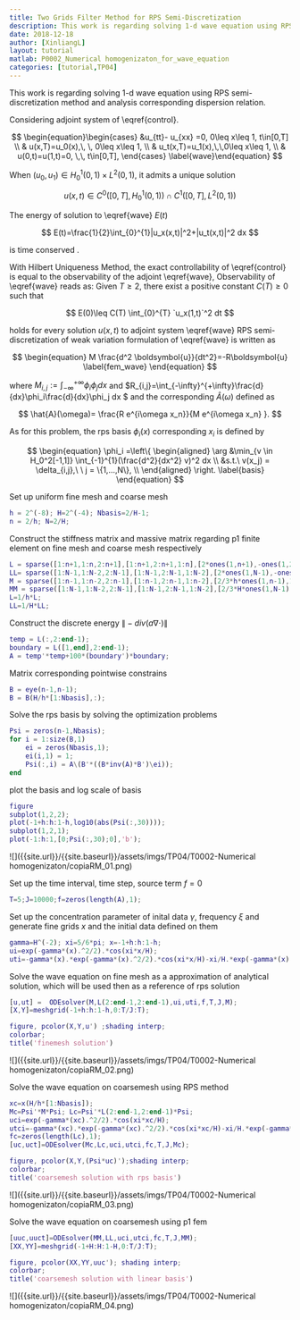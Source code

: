 ```yaml
---
title: Two Grids Filter Method for RPS Semi-Discretization 
description: This work is regarding solving 1-d wave equation using RPS semi-discretization method and analysis corresponding dispersion relation.
date: 2018-12-18
author: [XinliangL]
layout: tutorial
matlab: P0002_Numerical homogenizaton_for_wave_equation
categories: [tutorial,TP04]
---
```


This work is regarding solving 1-d wave equation using RPS semi-discretization method and analysis corresponding dispersion relation.


Considering adjoint system of \eqref{control}.


$$ 	\begin{equation}\begin{cases} 	&u_{tt}- u_{xx} =0,  0\leq x\leq 1, t\in[0,T] \\ 	& u(x,T)=u_0(x),\, \, 0\leq x\leq 1, \\ 	& u_t(x,T)=u_1(x),\,\,0\leq x\leq 1,  \\ 	& u(0,t)=u(1,t)=0, \,\, t\in[0,T], 	\end{cases} 	\label{wave}\end{equation} 	$$


When $(u_0,u_1) \in H_0^1(0,1)\times L^2(0,1)$, it admits a unique solution


$$ u(x,t) \in C^0([0,T],H_0^1(0,1)) \cap C^1([0,T],L^2(0,1)) $$


The energy of solution to \eqref{wave} $E(t)$


$$ E(t)=\frac{1}{2}\int_{0}^{1}|u_x(x,t)|^2+|u_t(x,t)|^2 dx $$


is time conserved .


With Hilbert Uniqueness Method, the exact controllability of \eqref{control} is  equal to the observability of the adjoint \eqref{wave}, Observability of \eqref{wave} reads as: Given $T\geq 2$, there exist a positive constant $C(T)\geq 0$ such that


$$ E(0)\leq C(T) \int_{0}^{T} `u_x(1,t)`^2 dt $$


holds for every solution $u(x,t)$ to adjoint system \eqref{wave} RPS semi-discretization of  weak variation formulation  of \eqref{wave} is written as


$$ \begin{equation} M \frac{d^2 \boldsymbol{u}}{dt^2}=-R\boldsymbol{u} \label{fem_wave} \end{equation} $$


where $M_{i,j}:=\int_{-\infty}^{+\infty}\phi_i\phi_j dx$ and $R_{i,j}=\int_{-\infty}^{+\infty}\frac{d}{dx}\phi_i\frac{d}{dx}\phi_j dx $ and  the corresponding $\hat{A}(\omega)$ defined as


$$ 	\hat{A}(\omega)= \frac{R e^{i\omega x_n}}{M e^{i\omega x_n} }. 	$$


As for this problem, the rps basis $\phi_i(x)$ corresponding  $x_i$ is defined by


$$ \begin{equation} 	\phi_i =\left\{ 	\begin{aligned} 	\arg &\min_{v \in H_0^2[-1,1]}  \int_{-1}^{1}(\frac{d^2}{dx^2} v)^2 dx  \\ 	&s.t.\  v(x_j) = \delta_{i,j},\ \ j = \{1,...,N\}, \\ 	\end{aligned} 	\right. 	\label{basis} 	\end{equation} $$


Set up uniform fine mesh and coarse mesh

```matlab
h = 2^(-8); H=2^(-4); Nbasis=2/H-1;
n = 2/h; N=2/H;
```


Construct the stiffness matrix and massive matrix regarding p1 finite element on fine mesh and coarse mesh respectively

```matlab
L = sparse([1:n+1,1:n,2:n+1],[1:n+1,2:n+1,1:n],[2*ones(1,n+1),-ones(1,2*n)]);
LL= sparse([1:N-1,1:N-2,2:N-1],[1:N-1,2:N-1,1:N-2],[2*ones(1,N-1),-ones(1,2*N-4)]);
M = sparse([1:n-1,1:n-2,2:n-1],[1:n-1,2:n-1,1:n-2],[2/3*h*ones(1,n-1),1/6*h*ones(1,2*n-4)]);
MM = sparse([1:N-1,1:N-2,2:N-1],[1:N-1,2:N-1,1:N-2],[2/3*H*ones(1,N-1),1/6*H*ones(1,2*N-4)]);
L=1/h*L;
LL=1/H*LL;
```


Construct the discrete energy $\|-div(a\nabla \cdot)\|$

```matlab
temp = L(:,2:end-1);
boundary = L([1,end],2:end-1);
A = temp'*temp+100*(boundary')*boundary;
```


Matrix corresponding  pointwise constrains

```matlab
B = eye(n-1,n-1);
B = B(H/h*[1:Nbasis],:);
```


Solve the rps basis by solving the optimization problems

```matlab
Psi = zeros(n-1,Nbasis);
for i = 1:size(B,1)
    ei = zeros(Nbasis,1);
    ei(i,1) = 1;
    Psi(:,i) = A\(B'*((B*inv(A)*B')\ei));
end
```


plot the basis and log scale of basis

```matlab
figure
subplot(1,2,2);
plot(-1+h:h:1-h,log10(abs(Psi(:,30))));
subplot(1,2,1);
plot(-1:h:1,[0;Psi(:,30);0],'b');
```


![]({{site.url}}/{{site.baseurl}}/assets/imgs/TP04/T0002-Numerical homogenizaton/copiaRM_01.png)

Set up the time interval, time step, source term $f=0$

```matlab
T=5;J=10000;f=zeros(length(A),1);
```


Set up the concentration parameter of inital data $\gamma$, frequency $\xi$ and generate fine grids $x$ and the initial data defined on them

```matlab
gamma=H^(-2); xi=5/6*pi; x=-1+h:h:1-h;
ui=exp(-gamma*(x).^2/2).*cos(xi*x/H);
uti=-gamma*(x).*exp(-gamma*(x).^2/2).*cos(xi*x/H)-xi/H.*exp(-gamma*(x).^2/2).*sin(xi*x/H);
```


Solve the wave equation on fine mesh as a approximation of analytical solution, which will be used then as a reference of rps solution

```matlab
[u,ut] =  ODEsolver(M,L(2:end-1,2:end-1),ui,uti,f,T,J,M);
[X,Y]=meshgrid(-1+h:h:1-h,0:T/J:T);
```

```matlab
figure, pcolor(X,Y,u') ;shading interp;
colorbar;
title('finemesh solution')
```


![]({{site.url}}/{{site.baseurl}}/assets/imgs/TP04/T0002-Numerical homogenizaton/copiaRM_02.png)

Solve the wave equation on coarsemesh using RPS method

```matlab
xc=x(H/h*[1:Nbasis]);
Mc=Psi'*M*Psi; Lc=Psi'*L(2:end-1,2:end-1)*Psi;
uci=exp(-gamma*(xc).^2/2).*cos(xi*xc/H);
utci=-gamma*(xc).*exp(-gamma*(xc).^2/2).*cos(xi*xc/H)-xi/H.*exp(-gamma*(xc).^2/2).*sin(xi*xc/H);
fc=zeros(length(Lc),1);
[uc,uct]=ODEsolver(Mc,Lc,uci,utci,fc,T,J,Mc);
```

```matlab
figure, pcolor(X,Y,(Psi*uc)');shading interp;
colorbar;
title('coarsemesh solution with rps basis')
```


![]({{site.url}}/{{site.baseurl}}/assets/imgs/TP04/T0002-Numerical homogenizaton/copiaRM_03.png)

Solve the wave equation on coarsemesh using p1 fem

```matlab
[uuc,uuct]=ODEsolver(MM,LL,uci,utci,fc,T,J,MM);
[XX,YY]=meshgrid(-1+H:H:1-H,0:T/J:T);
```

```matlab
figure, pcolor(XX,YY,uuc'); shading interp;
colorbar;
title('coarsemesh solution with linear basis')
```


![]({{site.url}}/{{site.baseurl}}/assets/imgs/TP04/T0002-Numerical homogenizaton/copiaRM_04.png)

